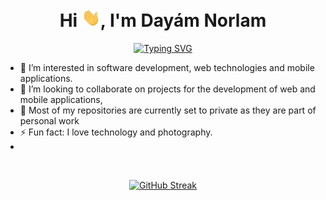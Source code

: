 <h1 align="center">Hi <img src="https://raw.githubusercontent.com/ABSphreak/ABSphreak/master/gifs/Hi.gif" width="30px">, I'm Dayám Norlam</h1>
<p align="center">
  <a href="https://github.com/dnmonroy/dnmonroy/"><img src="https://readme-typing-svg.herokuapp.com?font=Fira+Code&size=10&duration=5000&pause=100&color=3FA043&center=true&vCenter=true&random=false&width=435&height=20&lines=Computer+Science+Undergraduate;Full+Stack+Software+Developer" alt="Typing SVG" /></a>
</p>

- 👀 I’m interested in software development, web technologies and mobile applications.
- 💞️ I’m looking to collaborate on projects for the development of web and mobile applications,
- 🤗 Most of my repositories are currently set to private as they are part of personal work
- ⚡ Fun fact: I love technology and photography.
- 
<br>

<!-- <p align="center">
  <a href="https://github.com/Ratheshan03">
    <img align="center"  height="175px" src="https://github-readme-stats.vercel.app/api?username=user&show_icons=true&hide_border=true&title_color=94b4a4&amp&icon_color=FFFFFF&amp&text_color=FFFFFF&amp&bg_color=000000&count_private=true&include_all_commits=true"/>
  </a>
  <a href="https://github.com/Ratheshan03">
    <img align="center" height="175px"  src="https://github-readme-stats.vercel.app/api/top-langs/?username=user&text_color=FFFFFF&bg_color=000000&title_color=94b4a4&langs_count=15&layout=compact&hide_border=true" />
  </a>
</p> -->

  <p align="center"><a href="https://git.io/streak-stats"><img src="https://github-readme-streak-stats.herokuapp.com?user=dnmonroy&theme=whatsapp-light2&mode=weekly" alt="GitHub Streak" /></a></p>

  <br>
